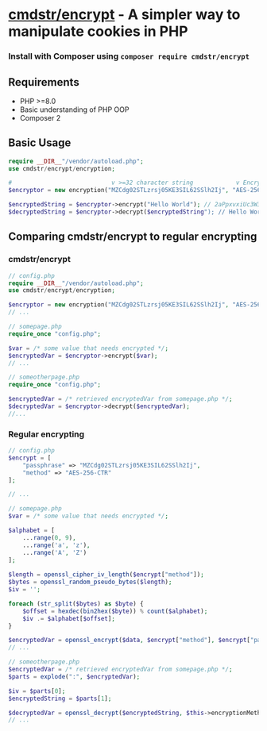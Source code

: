 
# [cmdstr/encrypt](https://packagist.org/packages/cmdstr/encrypt) - A simpler way to manipulate cookies in PHP #

### Install with Composer using `composer require cmdstr/encrypt` ###

## Requirements ##
- PHP >=8.0
- Basic understanding of PHP OOP
- Composer 2

## Basic Usage ##
```php
require __DIR__"/vendor/autoload.php";
use cmdstr/encrypt/encryption;

#                            v >=32 character string            v Encryption method #
$encryptor = new encryption("MZCdg02STLzrsj05KE3SIL62SSlh2Ij", "AES-256-CTR");

$encryptedString = $encryptor->encrypt("Hello World"); // 2aPpxvxiUc3W3TCK:xJmkuSYDpOIOX9k=
$decryptedString = $encryptor->decrypt($encryptedString"); // Hello World
```

## Comparing cmdstr/encrypt to regular encrypting ##
### cmdstr/encrypt ###
```php
// config.php
require __DIR__"/vendor/autoload.php";
use cmdstr/encrypt/encryption;

$encryptor = new encryption("MZCdg02STLzrsj05KE3SIL62SSlh2Ij", "AES-256-CTR");
// ...

// somepage.php
require_once "config.php";

$var = /* some value that needs encrypted */;
$encryptedVar = $encryptor->encrypt($var);
// ...

// someotherpage.php
require_once "config.php";

$encryptedVar = /* retrieved encryptedVar from somepage.php */;
$decryptedVar = $encryptor->decrypt($encryptedVar);
//...
```
### Regular encrypting ###
```php
// config.php
$encrypt = [
	"passphrase" => "MZCdg02STLzrsj05KE3SIL62SSlh2Ij",
	"method" => "AES-256-CTR"
];

// ...

// somepage.php
$var = /* some value that needs encrypted */;

$alphabet = [
	...range(0, 9),
	...range('a', 'z'),
	...range('A', 'Z')
];
    
$length = openssl_cipher_iv_length($encrypt["method"]);
$bytes = openssl_random_pseudo_bytes($length);
$iv = '';

foreach (str_split($bytes) as $byte) {
	$offset = hexdec(bin2hex($byte)) % count($alphabet);
	$iv .= $alphabet[$offset];
}

$encryptedVar = openssl_encrypt($data, $encrypt["method"], $encrypt["passphrase"], 0, $iv);
// ...

// someotherpage.php
$encryptedVar = /* retrieved encryptedVar from somepage.php */;
$parts = explode(":", $encryptedVar);

$iv = $parts[0];
$encryptedString = $parts[1];

$decryptedVar = openssl_decrypt($encryptedString, $this->encryptionMethod, $this->passphrase, 0, $iv);
// ...
```
